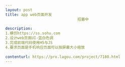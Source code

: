 ```yaml
---                
layout: post       
title: app web页面开发
                                招募中
           
description: 
1.模仿https://ss.sohu.com
2.设计web页面UI-蓝白色调
3.完成前端代码使用H5与JS
4.要求页面是手机响应页面可以按屏幕大小缩放
     
contenturl: https://pro.lagou.com/project/7180.html      
---                 
```


